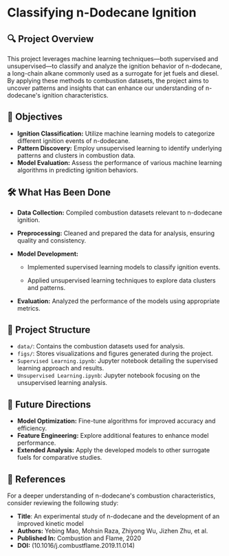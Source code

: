 # Classifying n-Dodecane Ignition
## 🔍 Project Overview
This project leverages machine learning techniques—both supervised and unsupervised—to classify and analyze the ignition behavior of n-dodecane, a long-chain alkane commonly used as a surrogate for jet fuels and diesel. By applying these methods to combustion datasets, the project aims to uncover patterns and insights that can enhance our understanding of n-dodecane's ignition characteristics.
## 🎯 Objectives
- **Ignition Classification:** Utilize machine learning models to categorize different ignition events of n-dodecane.
- **Pattern Discovery:** Employ unsupervised learning to identify underlying patterns and clusters in combustion data.
- **Model Evaluation:** Assess the performance of various machine learning algorithms in predicting ignition behaviors.
## 🛠️ What Has Been Done
- **Data Collection:** Compiled combustion datasets relevant to n-dodecane ignition.
- **Preprocessing:** Cleaned and prepared the data for analysis, ensuring quality and consistency.
- **Model Development:**
  
  - Implemented supervised learning models to classify ignition events.
  
  - Applied unsupervised learning techniques to explore data clusters and patterns.
- **Evaluation:** Analyzed the performance of the models using appropriate metrics.
## 📁 Project Structure
- `data/`: Contains the combustion datasets used for analysis.
- `figs/`: Stores visualizations and figures generated during the project.
- `Supervised Learning.ipynb`: Jupyter notebook detailing the supervised learning approach and results.
- `Unsupervised Learning.ipynb`: Jupyter notebook focusing on the unsupervised learning analysis.
## 📌 Future Directions
- **Model Optimization:** Fine-tune algorithms for improved accuracy and efficiency.
- **Feature Engineering:** Explore additional features to enhance model performance.
- **Extended Analysis:** Apply the developed models to other surrogate fuels for comparative studies.
## 📄 References
For a deeper understanding of n-dodecane's combustion characteristics, consider reviewing the following study:
- **Title**: An experimental study of n-dodecane and the development of an improved kinetic model
- **Authors:** Yebing Mao, Mohsin Raza, Zhiyong Wu, Jizhen Zhu, et al.
- **Published In:** Combustion and Flame, 2020
- **DOI:** (10.1016/j.combustflame.2019.11.014)
